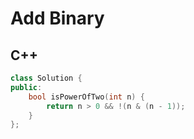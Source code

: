 Add Binary
==========

## C++


```cpp
class Solution {
public:
    bool isPowerOfTwo(int n) {
        return n > 0 && !(n & (n - 1));
    }
};
```
